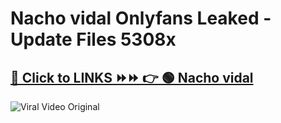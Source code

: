 
 # Nacho vidal Onlyfans Leaked - Update Files 5308x

## <h2><a href="https://clipsfans.com/Nacho_vidal&ref=git">🔗 Click to LINKS ⏩⏩ 👉 🟢 Nacho vidal </a></h2>

<a href="https://clipsfans.com/Nacho_vidal&ref=git" rel="nofollow" data-target="animated-image.originalLink"><img src="https://i.ibb.co.com/xMMVF88/686577567.gif" alt="Viral Video Original" style="max-width: 100%; display: inline-block;" data-target="animated-image.originalImage"></a>

